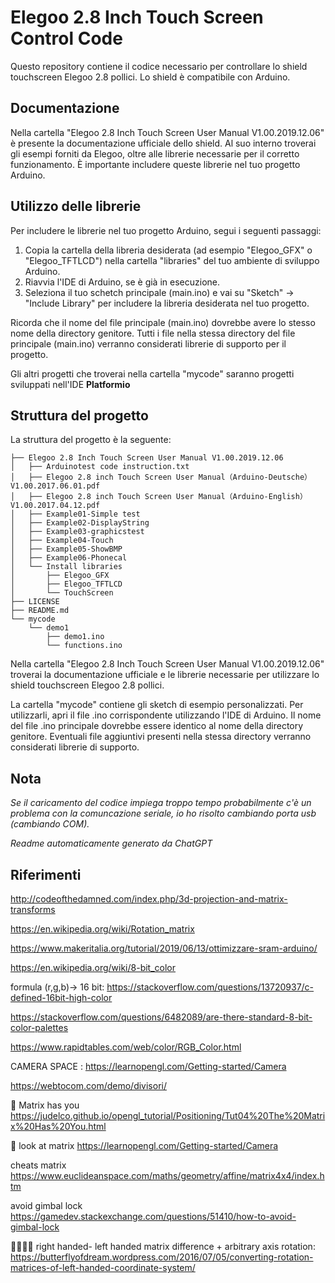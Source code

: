 # Elegoo 2.8 Inch Touch Screen Control Code

Questo repository contiene il codice necessario per controllare lo shield touchscreen Elegoo 2.8 pollici. Lo shield è compatibile con Arduino.

## Documentazione

Nella cartella "Elegoo 2.8 Inch Touch Screen User Manual V1.00.2019.12.06" è presente la documentazione ufficiale dello shield. Al suo interno troverai gli esempi forniti da Elegoo, oltre alle librerie necessarie per il corretto funzionamento. È importante includere queste librerie nel tuo progetto Arduino.

## Utilizzo delle librerie

Per includere le librerie nel tuo progetto Arduino, segui i seguenti passaggi:

1. Copia la cartella della libreria desiderata (ad esempio "Elegoo_GFX" o "Elegoo_TFTLCD") nella cartella "libraries" del tuo ambiente di sviluppo Arduino.
2. Riavvia l'IDE di Arduino, se è già in esecuzione.
3. Seleziona il tuo schetch principale (main.ino) e vai su "Sketch" -> "Include Library" per includere la libreria desiderata nel tuo progetto.

Ricorda che il nome del file principale (main.ino) dovrebbe avere lo stesso nome della directory genitore. Tutti i file nella stessa directory del file principale (main.ino) verranno considerati librerie di supporto per il progetto.

Gli altri progetti che troverai nella cartella "mycode" saranno progetti sviluppati nell'IDE **Platformio**

## Struttura del progetto

La struttura del progetto è la seguente:

```
├── Elegoo 2.8 Inch Touch Screen User Manual V1.00.2019.12.06
│   ├── Arduinotest code instruction.txt
│   ├── Elegoo 2.8 inch Touch Screen User Manual（Arduino-Deutsche）V1.00.2017.06.01.pdf
│   ├── Elegoo 2.8 inch Touch Screen User Manual（Arduino-English）V1.00.2017.04.12.pdf
│   ├── Example01-Simple test
│   ├── Example02-DisplayString
│   ├── Example03-graphicstest
│   ├── Example04-Touch
│   ├── Example05-ShowBMP
│   ├── Example06-Phonecal
│   └── Install libraries
│       ├── Elegoo_GFX
│       ├── Elegoo_TFTLCD
│       └── TouchScreen
├── LICENSE
├── README.md
└── mycode
    └── demo1
        ├── demo1.ino
        └── functions.ino
```

Nella cartella "Elegoo 2.8 Inch Touch Screen User Manual V1.00.2019.12.06" troverai la documentazione ufficiale e le librerie necessarie per utilizzare lo shield touchscreen Elegoo 2.8 pollici.

La cartella "mycode" contiene gli sketch di esempio personalizzati. Per utilizzarli, apri il file .ino corrispondente utilizzando l'IDE di Arduino. Il nome del file .ino principale dovrebbe essere identico al nome della directory genitore. Eventuali file aggiuntivi presenti nella stessa directory verranno considerati librerie di supporto.

## Nota 
*Se il caricamento del codice impiega troppo tempo probabilmente c'è un problema con la comuncazione seriale, io ho risolto cambiando porta usb (cambiando COM).*

*Readme automaticamente generato da ChatGPT*

## Riferimenti
http://codeofthedamned.com/index.php/3d-projection-and-matrix-transforms

https://en.wikipedia.org/wiki/Rotation_matrix

https://www.makeritalia.org/tutorial/2019/06/13/ottimizzare-sram-arduino/

https://en.wikipedia.org/wiki/8-bit_color

formula (r,g,b)-> 16 bit: https://stackoverflow.com/questions/13720937/c-defined-16bit-high-color

https://stackoverflow.com/questions/6482089/are-there-standard-8-bit-color-palettes

https://www.rapidtables.com/web/color/RGB_Color.html

CAMERA SPACE : https://learnopengl.com/Getting-started/Camera

https://webtocom.com/demo/divisori/

🔴 Matrix has you https://judelco.github.io/opengl_tutorial/Positioning/Tut04%20The%20Matrix%20Has%20You.html

🔴 look at matrix https://learnopengl.com/Getting-started/Camera

cheats matrix https://www.euclideanspace.com/maths/geometry/affine/matrix4x4/index.htm

avoid gimbal lock https://gamedev.stackexchange.com/questions/51410/how-to-avoid-gimbal-lock

🔴🔴🔴🔴 right handed- left handed matrix difference + arbitrary axis rotation: https://butterflyofdream.wordpress.com/2016/07/05/converting-rotation-matrices-of-left-handed-coordinate-system/
